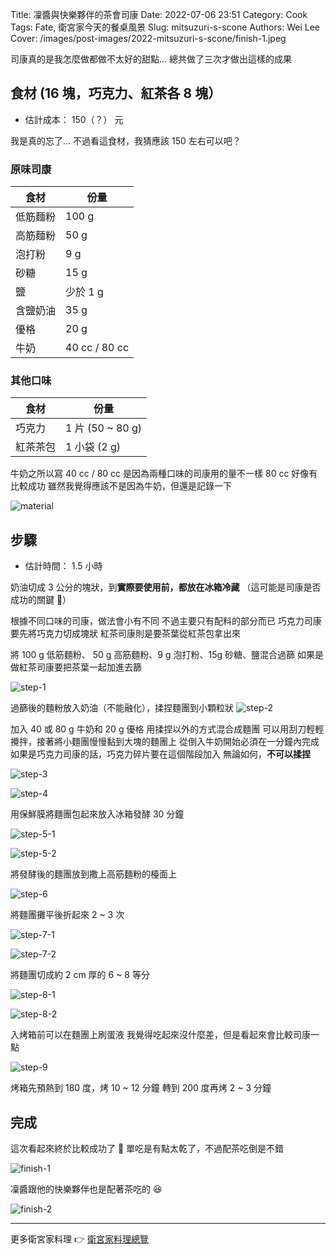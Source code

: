 Title: 凜醬與快樂夥伴的茶會司康
Date: 2022-07-06 23:51
Category: Cook
Tags: Fate, 衛宮家今天的餐桌風景
Slug: mitsuzuri-s-scone
Authors: Wei Lee
Cover: /images/post-images/2022-mitsuzuri-s-scone/finish-1.jpeg

司康真的是我怎麼做都做不太好的甜點...
總共做了三次才做出這樣的成果

<!--more-->

## 食材 (16 塊，巧克力、紅茶各 8 塊）
* 估計成本： 150（？） 元

我是真的忘了...
不過看這食材，我猜應該 150 左右可以吧？

### 原味司康

| 食材 | 份量 |
|---|---|
| 低筋麵粉 | 100 g |
| 高筋麵粉 | 50 g |
| 泡打粉 | 9 g |
| 砂糖 | 15 g |
| 鹽 | 少於 1 g |
| 含鹽奶油 | 35 g |
| 優格 | 20 g |
| 牛奶 | 40 cc / 80 cc|

### 其他口味

| 食材 | 份量 |
|---|---|
| 巧克力 | 1 片 (50 ~ 80 g) |
| 紅茶茶包 | 1 小袋 (2 g) |

牛奶之所以寫 40 cc / 80 cc 是因為兩種口味的司康用的量不一樣
80 cc 好像有比較成功
雖然我覺得應該不是因為牛奶，但還是記錄一下

![material](/images/post-images/2022-mitsuzuri-s-scone/material.jpeg)

## 步驟
* 估計時間： 1.5 小時

奶油切成 3 公分的塊狀，到**實際要使用前，都放在冰箱冷藏**
（這可能是司康是否成功的關鍵 🤔）

根據不同口味的司康，做法會小有不同
不過主要只有配料的部分而已
巧克力司康要先將巧克力切成塊狀
紅茶司康則是要茶葉從紅茶包拿出來

將 100 g 低筋麵粉、 50 g 高筋麵粉、9 g 泡打粉、15g 砂糖、鹽混合過篩
如果是做紅茶司康要把茶葉一起加進去篩

![step-1](/images/post-images/2022-mitsuzuri-s-scone/step-1.jpeg)

過篩後的麵粉放入奶油（不能融化），揉捏麵團到小顆粒狀
![step-2](/images/post-images/2022-mitsuzuri-s-scone/step-2.jpeg)

加入 40 或 80 g 牛奶和 20 g 優格
用揉捏以外的方式混合成麵團
可以用刮刀輕輕攪拌，接著將小麵團慢慢黏到大塊的麵團上
從倒入牛奶開始必須在一分鐘內完成
如果是巧克力司康的話，巧克力碎片要在這個階段加入
無論如何，**不可以揉捏**

![step-3](/images/post-images/2022-mitsuzuri-s-scone/step-3.jpeg)

![step-4](/images/post-images/2022-mitsuzuri-s-scone/step-4.jpeg)

用保鮮膜將麵團包起來放入冰箱發酵 30 分鐘

![step-5-1](/images/post-images/2022-mitsuzuri-s-scone/step-5-1.jpeg)

![step-5-2](/images/post-images/2022-mitsuzuri-s-scone/step-5-2.jpeg)

將發酵後的麵團放到撒上高筋麵粉的檯面上

![step-6](/images/post-images/2022-mitsuzuri-s-scone/step-6.jpeg)

將麵團攤平後折起來 2 ~ 3 次

![step-7-1](/images/post-images/2022-mitsuzuri-s-scone/step-7-1.jpeg)

![step-7-2](/images/post-images/2022-mitsuzuri-s-scone/step-7-2.jpeg)

將麵團切成約 2 cm 厚的 6 ~ 8 等分

![step-8-1](/images/post-images/2022-mitsuzuri-s-scone/step-8-1.jpeg)

![step-8-2](/images/post-images/2022-mitsuzuri-s-scone/step-8-2.jpeg)

入烤箱前可以在麵團上刷蛋液
我覺得吃起來沒什麼差，但是看起來會比較司康一點

![step-9](/images/post-images/2022-mitsuzuri-s-scone/step-9.jpeg)

烤箱先預熱到 180 度，烤 10 ~ 12 分鐘
轉到 200 度再烤 2 ~ 3 分鐘

## 完成

這次看起來終於比較成功了 👀
單吃是有點太乾了，不過配茶吃倒是不錯

![finish-1](/images/post-images/2022-mitsuzuri-s-scone/finish-1.jpeg)

凜醬跟他的快樂夥伴也是配著茶吃的 😆

![finish-2](/images/post-images/2022-mitsuzuri-s-scone/finish-2.jpeg)

---

更多衛宮家料理 👉 [衛宮家料理總覽]({filename}/pages/emiya-toc.md)
